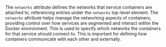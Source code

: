 The `networks` attribute defines the networks that service containers are attached to, referencing entries under the
`networks` top-level element. The `networks` attribute helps manage the networking aspects of containers, providing control over how services are segmented and interact within the Docker environment. This is used to specify which networks the containers for that service should connect to. This is important for defining how containers communicate with each other and externally.
